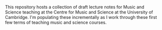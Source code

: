 This repository hosts a collection of draft lecture notes for Music and Science teaching at the Centre for Music and Science at the University of Cambridge. I'm populating these incrementally as I work through these first few terms of teaching music and science courses.
